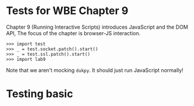 Tests for WBE Chapter 9
=======================

Chapter 9 (Running Interactive Scripts) introduces JavaScript and the DOM API,
The focus of the chapter is browser-JS
interaction.

    >>> import test
    >>> _ = test.socket.patch().start()
    >>> _ = test.ssl.patch().start()
    >>> import lab9

Note that we aren't mocking `dukpy`. It should just run JavaScript normally!

Testing basic <script> support
==============================

The browser should download JavaScript code mentioned in a `<script>` tag:

    >>> url = 'http://test.test/html'
    >>> url2 = 'http://test.test/js'
    >>> html_page = "<script src=" + url2 + "></script>"
    >>> test.socket.respond(url, b"HTTP/1.0 200 OK\r\n\r\n" + html_page.encode("utf8"))
    >>> test.socket.respond(url2, b"HTTP/1.0 200 OK\r\n\r\n")
    >>> lab9.Browser().load(url)
    >>> test.socket.last_request(url2)
    b'GET /js HTTP/1.0\r\nHost: test.test\r\n\r\n'

If the script succeeds, the browser prints nothing:

    >>> test.socket.respond(url2, b"HTTP/1.0 200 OK\r\n\r\nvar x = 2; x + x")
    >>> lab9.Browser().load(url)

If instead the script crashes, the browser prints an error message:

    >>> test.socket.respond(url2, b"HTTP/1.0 200 OK\r\n\r\nthrow Error('Oops');")
    >>> lab9.Browser().load(url) #doctest: +ELLIPSIS
    Script http://test.test/js crashed Error: Oops
    ...

Note that in the last test I set the `ELLIPSIS` flag to elide the duktape stack
trace.

Testing JSContext
=================

For the rest of these tests we're going to use `console.log` for most testing:

    >>> script = "console.log('Hello, world!')"
    >>> test.socket.respond(url2, b"HTTP/1.0 200 OK\r\n\r\n" + script.encode("utf8"))
    >>> lab9.Browser().load(url)
    Hello, world!

Note that you can print other data structures as well:

    >>> script = "console.log([2, 3, 4])"
    >>> test.socket.respond(url2, b"HTTP/1.0 200 OK\r\n\r\n" + script.encode("utf8"))
    >>> lab9.Browser().load(url)
    [2, 3, 4]

Let's test that variables work:

    >>> script = "var x = 'Hello!'; console.log(x)"
    >>> test.socket.respond(url2, b"HTTP/1.0 200 OK\r\n\r\n" + script.encode("utf8"))
    >>> lab9.Browser().load(url)
    Hello!
    
Next let's try to do two scripts:

    >>> url2 = 'http://test.test/js1'
    >>> url3 = 'http://test.test/js2'
    >>> html_page = "<script src=" + url2 + "></script>" + "<script src=" + url3 + "></script>"
    >>> test.socket.respond(url, b"HTTP/1.0 200 OK\r\n\r\n" + html_page.encode("utf8"))
    >>> test.socket.respond(url2, b"HTTP/1.0 200 OK\r\n\r\nvar x = 'Testing, testing';")
    >>> test.socket.respond(url3, b"HTTP/1.0 200 OK\r\n\r\nconsole.log(x);")
    >>> lab9.Browser().load(url)
    Testing, testing

Testing querySelectorAll
========================

The `querySelectorAll` method is easiest to test by looking at the number of
matching nodes:

    >>> page = """<!doctype html>
    ... <div>
    ...   <p id=lorem>Lorem</p>
    ...   <p class=ipsum>Ipsum</p>
    ... </div>"""
    >>> test.socket.respond(url, b"HTTP/1.0 200 OK\r\n\r\n" + page.encode("utf8"))
    >>> b = lab9.Browser()
    >>> b.load(url)
    >>> js = b.tabs[0].js
    >>> js.run("document.querySelectorAll('div').length")
    1
    >>> js.run("document.querySelectorAll('p').length")
    2
    >>> js.run("document.querySelectorAll('html').length")
    1
    
That last query is finding an implicit tag. Complex queries are also supported

    >>> js.run("document.querySelectorAll('html p').length")
    2
    >>> js.run("document.querySelectorAll('html body div p').length")
    2
    >>> js.run("document.querySelectorAll('body html div p').length")
    0

Testing getAttribute
====================

`querySelectorAll` should return `Node` objects:

    >>> js.run("document.querySelectorAll('html')[0] instanceof Node")
    True


Once we have a `Node` object we can call `getAttribute`:

    >>> js.run("document.querySelectorAll('p')[0].getAttribute('id')")
    'lorem'

Note that this is "live": as the page changes `querySelectorAll` gives new results:

    >>> b.tabs[0].nodes.children[0].children[0].children[0].attributes['id'] = 'blah'
    >>> js.run("document.querySelectorAll('p')[0].getAttribute('id')")
    'blah'

Testing innerHTML
=================

Testing `innerHTML` is tricky because it knowingly misbehaves on hard-to-parse
HTML fragments. So we must purposely avoid testing those.

One annoying thing about `innerHTML` is that, since it is an assignment, it
returns its right hand side. I use `void()` to avoid testing that.

    >>> js.run("void(document.querySelectorAll('p')[0].innerHTML" +
    ...     " = 'This is a <b id=new>new</b> element!')")

Once we've changed the page, the browser should rerender:

    >>> lab9.print_tree(b.tabs[0].document)
     DocumentLayout()
       BlockLayout(x=13, y=18, width=774, height=30.0)
         BlockLayout(x=13, y=18, width=774, height=30.0)
           BlockLayout(x=13, y=18, width=774, height=30.0)
             InlineLayout(x=13, y=18, width=774, height=15.0)
               LineLayout(x=13, y=18, width=774, height=15.0)
                 TextLayout(x=13, y=20.25, width=48, height=12, font=Font size=12 weight=normal slant=roman style=None)
                 TextLayout(x=73, y=20.25, width=24, height=12, font=Font size=12 weight=normal slant=roman style=None)
                 TextLayout(x=109, y=20.25, width=12, height=12, font=Font size=12 weight=normal slant=roman style=None)
                 TextLayout(x=133, y=20.25, width=36, height=12, font=Font size=12 weight=bold slant=roman style=None)
                 TextLayout(x=181, y=20.25, width=96, height=12, font=Font size=12 weight=normal slant=roman style=None)
             InlineLayout(x=13, y=33.0, width=774, height=15.0)
               LineLayout(x=13, y=33.0, width=774, height=15.0)
                 TextLayout(x=13, y=35.25, width=60, height=12, font=Font size=12 weight=normal slant=roman style=None)

Note that there's now many `TextLayout`s inside the first `LineLayout`, one per
new word.

Now that we've modified the page we should be able to find the new elements:

    >>> js.run("document.querySelectorAll('b').length")
    1

We should also be able to delete nodes this way:

    >>> js.run("var old_b = document.querySelectorAll('b')[0]")
    >>> js.run("void(document.querySelectorAll('p')[0].innerHTML = 'Lorem')")
    >>> js.run("document.querySelectorAll('b').length")
    0
    
The page is rerendered again:

    >>> lab9.print_tree(b.tabs[0].document)
     DocumentLayout()
       BlockLayout(x=13, y=18, width=774, height=30.0)
         BlockLayout(x=13, y=18, width=774, height=30.0)
           BlockLayout(x=13, y=18, width=774, height=30.0)
             InlineLayout(x=13, y=18, width=774, height=15.0)
               LineLayout(x=13, y=18, width=774, height=15.0)
                 TextLayout(x=13, y=20.25, width=60, height=12, font=Font size=12 weight=normal slant=roman style=None)
             InlineLayout(x=13, y=33.0, width=774, height=15.0)
               LineLayout(x=13, y=33.0, width=774, height=15.0)
                 TextLayout(x=13, y=35.25, width=60, height=12, font=Font size=12 weight=normal slant=roman style=None)

Despite this, the old nodes should stick around:

    >>> js.run("old_b.getAttribute('id')")
    'new'

Testing events
==============

Events are the trickiest thing to test here. First, let's do a basic test of
adding an event listener and then triggering it. I'll use the `div` element to
test things:

    >>> div = b.tabs[0].nodes.children[0].children[0]
    >>> js.run("var div = document.querySelectorAll('div')[0]")
    >>> js.run("div.addEventListener('test', function(e) { console.log('Listener ran!')})")
    >>> js.dispatch_event("test", div)
    Listener ran!
    False

The `False` is from our `preventDefault` handling (we didn't call it).

Let's test each of our automatic event types. We'll need a new web page with a
link, a button, and an input area:

    >>> page = """<!doctype html>
    ... <a href=page2>Click me!</a>
    ... <form action=/post>
    ...   <input name=input value=hi>
    ...   <button>Submit</button>
    ... </form>"""
    >>> test.socket.respond(url, b"HTTP/1.0 200 OK\r\n\r\n" + page.encode("utf8"))
    >>> b.load(url)
    >>> js = b.tabs[1].js

Now we're going test five event handlers: clicking on the link, clicking on the
input, typing into the input, clicking on the button, and submitting the form.
We'll have a mix of `preventDefault` and non-`preventDefault` handlers to test
that feature as well.

    >>> js.run("var a = document.querySelectorAll('a')[0]")
    >>> js.run("var form = document.querySelectorAll('form')[0]")
    >>> js.run("var input = document.querySelectorAll('input')[0]")
    >>> js.run("var button = document.querySelectorAll('button')[0]")
    
Note that the `input` element has a value of `hi`:

    >>> js.run("input.getAttribute('value')")
    'hi'

Clicking on the link should be cancelled because we don't actually want to
navigate to a new page.

    >>> js.run("a.addEventListener('click', " +
    ...     "function(e) { console.log('a clicked'); e.preventDefault()})")

For the `input` element, clicking should work, because we need to focus it to
type into it. But let's cancel the `keydown` event just to test that that works.

    >>> js.run("input.addEventListener('click', " +
    ...     "function(e) { console.log('input clicked')})")
    >>> js.run("input.addEventListener('keydown', " +
    ...     "function(e) { console.log('input typed'); e.preventDefault()})")

Finally, let's allow clicking on the button but then cancel the form submission:

    >>> js.run("button.addEventListener('click', " +
    ...     "function(e) { console.log('button clicked')})")
    >>> js.run("form.addEventListener('submit', " +
    ...     "function(e) { console.log('form submitted'); e.preventDefault()})")

With these all set up, we need to do some clicking and typing to trigger these
events. The display list gives us coordinates for clicking.

    >>> lab9.print_tree(b.tabs[1].document)
     DocumentLayout()
       BlockLayout(x=13, y=18, width=774, height=30.0)
         BlockLayout(x=13, y=18, width=774, height=30.0)
           InlineLayout(x=13, y=18, width=774, height=15.0)
             LineLayout(x=13, y=18, width=774, height=15.0)
               TextLayout(x=13, y=20.25, width=60, height=12, font=Font size=12 weight=normal slant=roman style=None)
               TextLayout(x=85, y=20.25, width=36, height=12, font=Font size=12 weight=normal slant=roman style=None)
           InlineLayout(x=13, y=33.0, width=774, height=15.0)
             LineLayout(x=13, y=33.0, width=774, height=15.0)
               InputLayout(x=13, y=35.25, width=200, height=12)
               InputLayout(x=225, y=35.25, width=200, height=12)
    >>> b.tabs[1].click(14, 20)
    a clicked
    >>> b.tabs[1].click(14, 40)
    input clicked
    >>> b.tabs[1].keypress('t')
    input typed
    >>> b.tabs[1].click(230, 40)
    button clicked
    form submitted

However, we should not have navigated away from the original URL, because we
prevented submission:

    >>> b.tabs[1].history[-1]
    'http://test.test/html'
    
Similarly, when we clicked on the `input` element its `value` should be cleared,
but when we then typed `t` into it that was cancelled so the value should still
be empty at the end:

    >>> js.run("input.getAttribute('value')")
    ''

